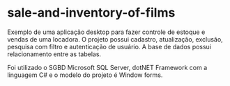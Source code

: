 # sale-and-inventory-of-films

Exemplo de uma aplicação desktop para fazer controle de estoque e vendas de uma locadora. O projeto possui cadastro, atualização, exclusão, pesquisa com filtro e autenticação de usuário. A base de dados possui relacionamento entre as tabelas.

Foi utilizado o SGBD Microsoft SQL Server, dotNET Framework com a linguagem C# e o modelo do projeto é Window forms.
